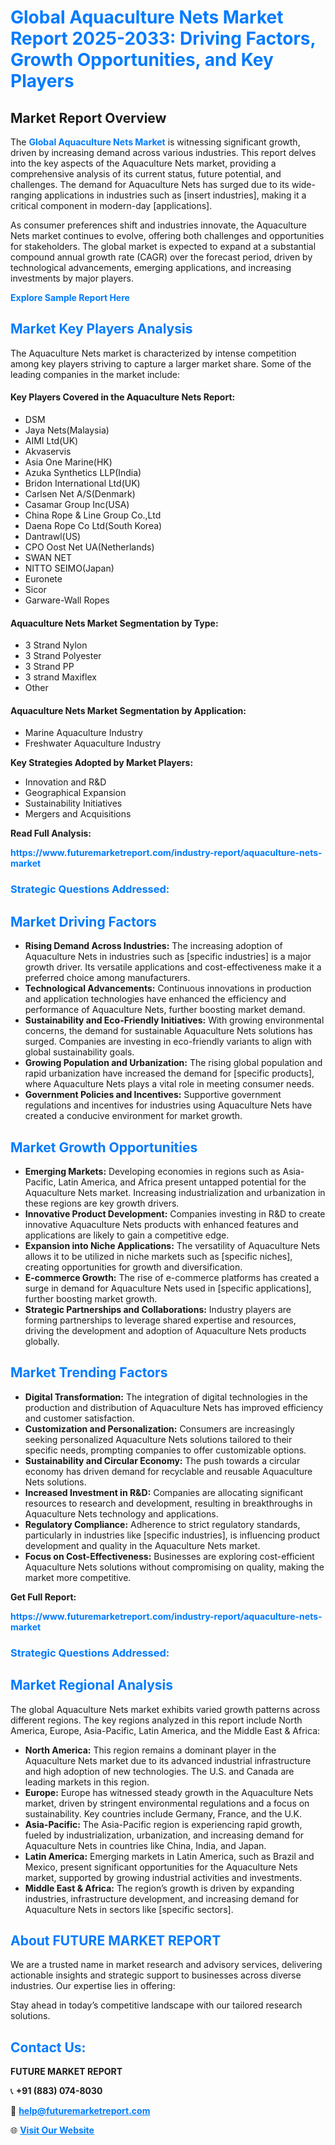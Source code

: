 <h1 style="color: #007BFF;">Global Aquaculture Nets Market Report 2025-2033: Driving Factors, Growth Opportunities, and Key Players</h1>

<section id="overview">
<h2>Market Report Overview</h2>
<p>The <a href="https://www.futuremarketreport.com/industry-report/aquaculture-nets-market" style="color: #007BFF; text-decoration: none;"><strong>Global Aquaculture Nets Market</strong></a> is witnessing significant growth, driven by increasing demand across various industries. This report delves into the key aspects of the Aquaculture Nets market, providing a comprehensive analysis of its current status, future potential, and challenges. The demand for Aquaculture Nets has surged due to its wide-ranging applications in industries such as [insert industries], making it a critical component in modern-day [applications].</p>
<p>As consumer preferences shift and industries innovate, the Aquaculture Nets market continues to evolve, offering both challenges and opportunities for stakeholders. The global market is expected to expand at a substantial compound annual growth rate (CAGR) over the forecast period, driven by technological advancements, emerging applications, and increasing investments by major players.</p>
</section>

<section id="overview">
<p><a href="https://www.futuremarketreport.com/request-sample/reportId=106886" style="color: #007BFF; text-decoration: none;"><strong>Explore Sample Report Here</strong></a></p>
</section>

<section id="key-players">
<h2 style="color: #007BFF;">Market Key Players Analysis</h2>
<p>The Aquaculture Nets market is characterized by intense competition among key players striving to capture a larger market share. Some of the leading companies in the market include:</p>
<h4>Key Players Covered in the Aquaculture Nets Report:</h4>
<ul><li>DSM</li><li>Jaya Nets(Malaysia)</li><li>AIMI Ltd(UK)</li><li>Akvaservis</li><li>Asia One Marine(HK)</li><li>Azuka Synthetics LLP(India)</li><li>Bridon International Ltd(UK)</li><li>Carlsen Net A/S(Denmark)</li><li>Casamar Group Inc(USA)</li><li>China Rope &amp; Line Group Co.,Ltd</li><li>Daena Rope Co Ltd(South Korea)</li><li>Dantrawl(US)</li><li>CPO Oost Net UA(Netherlands)</li><li>SWAN NET</li><li>NITTO SEIMO(Japan)</li><li>Euronete</li><li>Sicor</li><li>Garware-Wall Ropes</li></ul>
<h4>Aquaculture Nets Market Segmentation by Type:</h4>
<ul><li>3 Strand Nylon</li><li>3 Strand Polyester</li><li>3 Strand PP</li><li>3 strand Maxiflex</li><li>Other</li></ul>

<h4>Aquaculture Nets Market Segmentation by Application:</h4>
<ul><li>Marine Aquaculture Industry</li><li>Freshwater Aquaculture Industry</li></ul>
<p><strong>Key Strategies Adopted by Market Players:</strong></p>
<ul>
<li>Innovation and R&D</li>
<li>Geographical Expansion</li>
<li>Sustainability Initiatives</li>
<li>Mergers and Acquisitions</li>
</ul>
</section>

<section>
<p><strong>Read Full Analysis: </strong></p><a href="https://www.futuremarketreport.com/industry-report/aquaculture-nets-market" style="color: #007BFF; text-decoration: none;"><strong>https://www.futuremarketreport.com/industry-report/aquaculture-nets-market</strong></a>
<h3 style="color: #007BFF;">Strategic Questions Addressed:</h3>
</section>

<section id="driving-factors">
<h2 style="color: #007BFF;">Market Driving Factors</h2>
<ul>
<li><strong>Rising Demand Across Industries:</strong> The increasing adoption of Aquaculture Nets in industries such as [specific industries] is a major growth driver. Its versatile applications and cost-effectiveness make it a preferred choice among manufacturers.</li>
<li><strong>Technological Advancements:</strong> Continuous innovations in production and application technologies have enhanced the efficiency and performance of Aquaculture Nets, further boosting market demand.</li>
<li><strong>Sustainability and Eco-Friendly Initiatives:</strong> With growing environmental concerns, the demand for sustainable Aquaculture Nets solutions has surged. Companies are investing in eco-friendly variants to align with global sustainability goals.</li>
<li><strong>Growing Population and Urbanization:</strong> The rising global population and rapid urbanization have increased the demand for [specific products], where Aquaculture Nets plays a vital role in meeting consumer needs.</li>
<li><strong>Government Policies and Incentives:</strong> Supportive government regulations and incentives for industries using Aquaculture Nets have created a conducive environment for market growth.</li>
</ul>
</section>

<section id="growth-opportunities">
<h2 style="color: #007BFF;">Market Growth Opportunities</h2>
<ul>
<li><strong>Emerging Markets:</strong> Developing economies in regions such as Asia-Pacific, Latin America, and Africa present untapped potential for the Aquaculture Nets market. Increasing industrialization and urbanization in these regions are key growth drivers.</li>
<li><strong>Innovative Product Development:</strong> Companies investing in R&D to create innovative Aquaculture Nets products with enhanced features and applications are likely to gain a competitive edge.</li>
<li><strong>Expansion into Niche Applications:</strong> The versatility of Aquaculture Nets allows it to be utilized in niche markets such as [specific niches], creating opportunities for growth and diversification.</li>
<li><strong>E-commerce Growth:</strong> The rise of e-commerce platforms has created a surge in demand for Aquaculture Nets used in [specific applications], further boosting market growth.</li>
<li><strong>Strategic Partnerships and Collaborations:</strong> Industry players are forming partnerships to leverage shared expertise and resources, driving the development and adoption of Aquaculture Nets products globally.</li>
</ul>
</section>

<section id="trending-factors">
<h2 style="color: #007BFF;">Market Trending Factors</h2>
<ul>
<li><strong>Digital Transformation:</strong> The integration of digital technologies in the production and distribution of Aquaculture Nets has improved efficiency and customer satisfaction.</li>
<li><strong>Customization and Personalization:</strong> Consumers are increasingly seeking personalized Aquaculture Nets solutions tailored to their specific needs, prompting companies to offer customizable options.</li>
<li><strong>Sustainability and Circular Economy:</strong> The push towards a circular economy has driven demand for recyclable and reusable Aquaculture Nets solutions.</li>
<li><strong>Increased Investment in R&D:</strong> Companies are allocating significant resources to research and development, resulting in breakthroughs in Aquaculture Nets technology and applications.</li>
<li><strong>Regulatory Compliance:</strong> Adherence to strict regulatory standards, particularly in industries like [specific industries], is influencing product development and quality in the Aquaculture Nets market.</li>
<li><strong>Focus on Cost-Effectiveness:</strong> Businesses are exploring cost-efficient Aquaculture Nets solutions without compromising on quality, making the market more competitive.</li>
</ul>
</section>

<section>
<p><strong>Get Full Report: </strong></p><a href="https://www.futuremarketreport.com/industry-report/aquaculture-nets-market" style="color: #007BFF; text-decoration: none;"><strong>https://www.futuremarketreport.com/industry-report/aquaculture-nets-market</strong></a>
<h3 style="color: #007BFF;">Strategic Questions Addressed:</h3>
</section>


<section id="regional-analysis">
<h2 style="color: #007BFF;">Market Regional Analysis</h2>
<p>The global Aquaculture Nets market exhibits varied growth patterns across different regions. The key regions analyzed in this report include North America, Europe, Asia-Pacific, Latin America, and the Middle East & Africa:</p>
<ul>
<li><strong>North America:</strong> This region remains a dominant player in the Aquaculture Nets market due to its advanced industrial infrastructure and high adoption of new technologies. The U.S. and Canada are leading markets in this region.</li>
<li><strong>Europe:</strong> Europe has witnessed steady growth in the Aquaculture Nets market, driven by stringent environmental regulations and a focus on sustainability. Key countries include Germany, France, and the U.K.</li>
<li><strong>Asia-Pacific:</strong> The Asia-Pacific region is experiencing rapid growth, fueled by industrialization, urbanization, and increasing demand for Aquaculture Nets in countries like China, India, and Japan.</li>
<li><strong>Latin America:</strong> Emerging markets in Latin America, such as Brazil and Mexico, present significant opportunities for the Aquaculture Nets market, supported by growing industrial activities and investments.</li>
<li><strong>Middle East & Africa:</strong> The region’s growth is driven by expanding industries, infrastructure development, and increasing demand for Aquaculture Nets in sectors like [specific sectors].</li>
</ul>
</section>

<footer>
<h2 style="color: #007BFF;">About FUTURE MARKET REPORT</h2>
<p>We are a trusted name in market research and advisory services, delivering actionable insights and strategic support to businesses across diverse industries. Our expertise lies in offering:</p>

<p>Stay ahead in today’s competitive landscape with our tailored research solutions.</p>

<h2 style="color: #007BFF;">Contact Us:</h2>
<p><strong>FUTURE MARKET REPORT</strong></p>
<p>📞 <strong>+91 (883) 074-8030</strong></p>
<p>📧 <strong><a href="mailto:help@futuremarketreport.com" style="color: #007BFF;">help@futuremarketreport.com</a></strong></p>
<p>🌐 <strong><a href="https://www.futuremarketreport.com/" style="color: #007BFF;">Visit Our Website</a></strong></p>
</footer>